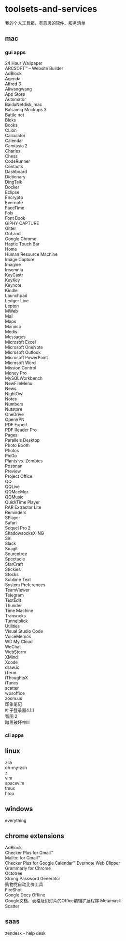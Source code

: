 # toolsets-and-services
我的个人工具箱，有意思的软件、服务清单

## mac
### gui apps
24 Hour Wallpaper  
ARCSOFT™ – Website Builder  
AdBlock  
Agenda  
Alfred 3  
Aliwangwang  
App Store  
Automator  
BaiduNetdisk_mac  
Balsamiq Mockups 3  
Battle.net  
Bloks  
Books  
CLion  
Calculator  
Calendar  
Camtasia 2  
Charles  
Chess  
CodeRunner  
Contacts  
Dashboard  
Dictionary  
DingTalk  
Docker  
Eclipse  
Encrypto  
Evernote  
FaceTime  
Folx  
Font Book  
GIPHY CAPTURE  
Gitter  
GoLand  
Google Chrome  
Haptic Touch Bar  
Home  
Human Resource Machine  
Image Capture  
Imagine  
Insomnia  
KeyCastr  
KeyKey  
Keynote  
Kindle  
Launchpad  
Ledger Live  
Lepton  
MWeb  
Mail  
Maps  
Marxico  
Medis  
Messages  
Microsoft Excel  
Microsoft OneNote  
Microsoft Outlook  
Microsoft PowerPoint  
Microsoft Word  
Mission Control  
Money Pro  
MySQLWorkbench  
NewFileMenu  
News  
NightOwl  
Notes  
Numbers  
Nutstore  
OneDrive  
OpenVPN  
PDF Expert  
PDF Reader Pro  
Pages  
Parallels Desktop  
Photo Booth  
Photos  
PicGo  
Plants vs. Zombies  
Postman  
Preview  
Project Office  
QQ  
QQLive  
QQMacMgr  
QQMusic  
QuickTime Player  
RAR Extractor Lite  
Reminders  
SPlayer  
Safari  
Sequel Pro 2  
ShadowsocksX-NG  
Siri  
Slack  
Snagit  
Sourcetree  
Spectacle  
StarCraft  
Stickies  
Stocks  
Sublime Text  
System Preferences  
TeamViewer  
Telegram  
TextEdit  
Thunder  
Time Machine  
Transocks  
Tunnelblick  
Utilities  
Visual Studio Code  
VoiceMemos  
WD My Cloud  
WeChat  
WebStorm  
XMind  
Xcode  
draw.io  
iTerm  
iThoughtsX  
iTunes  
scatter  
wpsoffice  
zoom.us  
印象笔记  
叶子登录器4.1.1  
智图 2  
暗黑破坏神III  

### cli apps

## linux
zsh  
oh-my-zsh  
z  
vim  
spacevim  
tmux  
htop  


## windows
everything  

## chrome extensions
AdBlock  
Checker Plus for Gmail™  
Mailto: for Gmail™  
Checker Plus for Google Calendar™
Evernote Web Clipper  
Grammarly for Chrome  
Octotree  
Strong Password Generator  
购物党自动比价工具  
FireShot  
Google Docs Offline  
Google文档、表格及幻灯片的Office编辑扩展程序 
Metamask  
Scatter  

## saas
zendesk - help desk  

